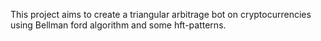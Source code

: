 This project aims to create a triangular arbitrage bot on cryptocurrencies using Bellman ford algorithm and some hft-patterns.
